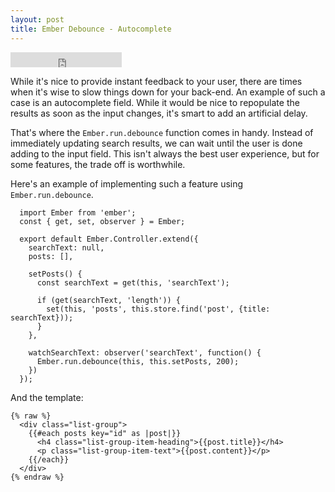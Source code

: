 ```yaml
---
layout: post
title: Ember Debounce - Autocomplete
---
```

<iframe
  width="178" height="24" style="border:0px"
  src="http://mixonic.github.io/ember-community-versions/2015/07/07/ember-debounce-for-autocomplete.html">
</iframe>

While it's nice to provide instant feedback to your user, there are times when
it's wise to slow things down for your back-end. An example of such a case is
an autocomplete field. While it would be nice to repopulate the results as
soon as the input changes, it's smart to add an artificial delay.

That's where the `Ember.run.debounce` function comes in handy. Instead of
immediately updating search results, we can wait until the user is done adding
to the input field. This isn't always the best user experience, but for some
features, the trade off is worthwhile.

Here's an example of implementing such a feature using `Ember.run.debounce`.

```
  import Ember from 'ember';
  const { get, set, observer } = Ember;

  export default Ember.Controller.extend({
    searchText: null,
    posts: [],

    setPosts() {
      const searchText = get(this, 'searchText');

      if (get(searchText, 'length')) {
        set(this, 'posts', this.store.find('post', {title: searchText}));
      }
    },

    watchSearchText: observer('searchText', function() {
      Ember.run.debounce(this, this.setPosts, 200);
    })
  });
```

And the template:

```
{% raw %}
  <div class="list-group">
    {{#each posts key="id" as |post|}}
      <h4 class="list-group-item-heading">{{post.title}}</h4>
      <p class="list-group-item-text">{{post.content}}</p>
    {{/each}}
  </div>
{% endraw %}
```
